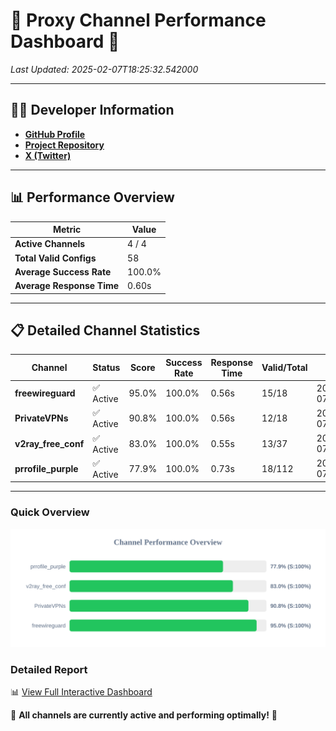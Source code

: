 # 🌟 Proxy Channel Performance Dashboard 🌟

_Last Updated: 2025-02-07T18:25:32.542000_

---

## 👩‍💻 Developer Information

- **[GitHub Profile](https://github.com/4n0nymou3)**  
- **[Project Repository](https://github.com/4n0nymou3/multi-proxy-config-fetcher)**  
- **[X (Twitter)](https://x.com/4n0nymou3)**  

---

## 📊 Performance Overview

| Metric                | Value       |
|-----------------------|-------------|
| **Active Channels**   | 4 / 4       |
| **Total Valid Configs** | 58          |
| **Average Success Rate** | 100.0%      |
| **Average Response Time** | 0.60s       |

---

## 📋 Detailed Channel Statistics

| Channel          | Status     | Score  | Success Rate | Response Time | Valid/Total | Last Success               |
|------------------|------------|--------|--------------|---------------|-------------|----------------------------|
| **freewireguard**  | ✅ Active  | 95.0%  | 100.0% | 0.56s         | 15/18       | 2025-02-07T18:25:32.540125 |
| **PrivateVPNs**  | ✅ Active  | 90.8%  | 100.0% | 0.56s         | 12/18       | 2025-02-07T18:25:31.953667 |
| **v2ray_free_conf**  | ✅ Active  | 83.0%  | 100.0% | 0.55s         | 13/37       | 2025-02-07T18:25:31.359862 |
| **prrofile_purple**  | ✅ Active  | 77.9%  | 100.0% | 0.73s         | 18/112       | 2025-02-07T18:25:30.706048 |

---

### Quick Overview
<div align="center">
  <a href="https://raw.githubusercontent.com/nullluser/NullRepo/refs/heads/main/assets/channel_stats_chart.svg">
    <img src="https://raw.githubusercontent.com/nullluser/NullRepo/refs/heads/main/assets/channel_stats_chart.svg" alt="Source Performance Statistics" width="800">
  </a>
</div>

### Detailed Report
📊 [View Full Interactive Dashboard](https://htmlpreview.github.io/?https://github.com/nullluser/NullRepo/blob/main/assets/performance_report.html)

🎉 **All channels are currently active and performing optimally!** 🎉

